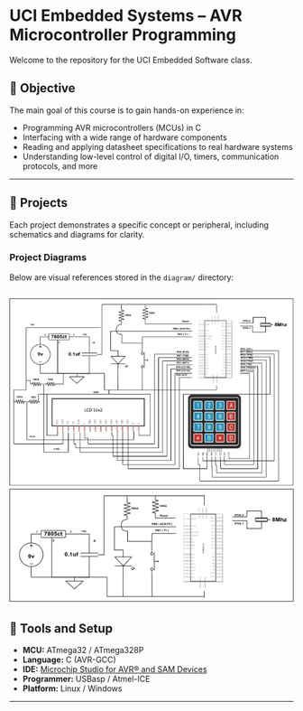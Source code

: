 # UCI Embedded Systems – AVR Microcontroller Programming

Welcome to the repository for the UCI Embedded Software class.

## 🎯 Objective

The main goal of this course is to gain hands-on experience in:

- Programming AVR microcontrollers (MCUs) in C
- Interfacing with a wide range of hardware components
- Reading and applying datasheet specifications to real hardware systems
- Understanding low-level control of digital I/O, timers, communication protocols, and more

---

## 📁 Projects

Each project demonstrates a specific concept or peripheral, including schematics and diagrams for clarity.

### Project Diagrams

Below are visual references stored in the `diagram/` directory:

<!-- Example image links below. Replace or add filenames as needed -->
![Project 2](diagrams/CS145_Proj2.drawio.png)
![Project 1](diagrams/CS145_Proj1.drawio.png)
---

## 🔧 Tools and Setup

- **MCU:** ATmega32 / ATmega328P
- **Language:** C (AVR-GCC)
- **IDE:** [Microchip Studio for AVR® and SAM Devices](https://www.microchip.com/en-us/tools-resources/develop/microchip-studio)
- **Programmer:** USBasp / Atmel-ICE
- **Platform:** Linux / Windows

---



